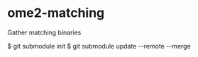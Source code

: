 # ome2-matching
Gather matching binaries


$ git submodule init
$ git submodule update --remote --merge